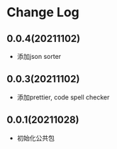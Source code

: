 # Change Log

## 0.0.4(20211102)

- 添加json sorter

## 0.0.3(20211102)

- 添加prettier, code spell checker

## 0.0.1(20211028)

- 初始化公共包
